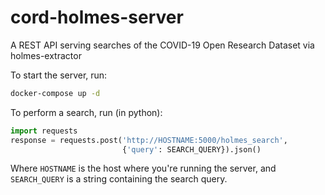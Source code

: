 # cord-holmes-server

A REST API serving searches of the COVID-19 Open Research Dataset via holmes-extractor

To start the server, run:

```bash
docker-compose up -d
```

To perform a search, run (in python):

```python
import requests
response = requests.post('http://HOSTNAME:5000/holmes_search',
                         {'query': SEARCH_QUERY}).json()
```

Where `HOSTNAME` is the host where you're running the server, and 
`SEARCH_QUERY` is a string containing the search query.
